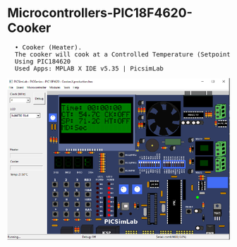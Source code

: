 # Microcontrollers-PIC18F4620-Cooker

<pre>
  • Cooker (Heater).
  The cooker will cook at a Controlled Temperature (Setpoint) and controlled Time Interval.
  Using PIC184620
  Used Apps: MPLAB X IDE v5.35 | PicsimLab  
</pre>
![](PIC.PNG)

